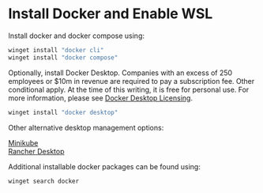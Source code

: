 # Install Docker and Enable WSL

Install docker and docker compose using:

``` bat
winget install "docker cli"
winget install "docker compose"
```

Optionally, install Docker Desktop. Companies with an excess of 250 employees or $10m in revenue are required to pay a subscription fee. Other conditional apply. At the time of this writing, it is free for personal use. For more information, please see [Docker Desktop Licensing](https://docs.docker.com/subscription/desktop-license/).

``` bat
winget install "docker desktop"
```

Other alternative desktop management options:

[Minikube](https://minikube.sigs.k8s.io/docs/)  
[Rancher Desktop](https://rancherdesktop.io/)  

Additional installable docker packages can be found using:

``` bat
winget search docker
```
